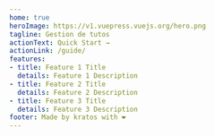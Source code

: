 ```yaml
---
home: true
heroImage: https://v1.vuepress.vuejs.org/hero.png
tagline: Gestion de tutos
actionText: Quick Start →
actionLink: /guide/
features:
- title: Feature 1 Title
  details: Feature 1 Description
- title: Feature 2 Title
  details: Feature 2 Description
- title: Feature 3 Title
  details: Feature 3 Description
footer: Made by kratos with ❤️
---
```

